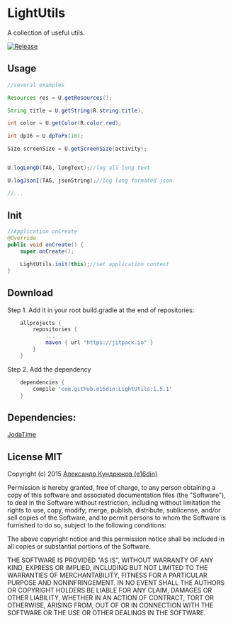 # LightUtils
A collection of useful utils.

[![Release](https://jitpack.io/v/e16din/LightUtils.svg)](https://jitpack.io/#e16din/LightUtils)

## Usage
```java
//several examples

Resources res = U.getResources();

String title = U.getString(R.string.title);

int color = U.getColor(R.color.red);

int dp16 = U.dpToPx(16);

Size screenSize = U.getScreenSize(activity);


U.logLongD(TAG, longText);//log all long text

U.logJsonI(TAG, jsonString);//log long formated json

//...

```

## Init
```java
//Application onCreate
@Override
public void onCreate() {
    super.onCreate();

    LightUtils.init(this);//set application context
}
```

## Download
Step 1. Add it in your root build.gradle at the end of repositories:
```groovy
    allprojects {
        repositories {
            ...
            maven { url "https://jitpack.io" }
        }
    }
```
Step 2. Add the dependency
```groovy
    dependencies {
        compile 'com.github.e16din:LightUtils:1.5.1'
    }
```

## Dependencies:
[JodaTime](https://github.com/JodaOrg/joda-time)


## License MIT
Copyright (c) 2015 [Александр Кундрюков (e16din)](http://goo.gl/pzjc8x)

Permission is hereby granted, free of charge, to any person obtaining a copy
of this software and associated documentation files (the "Software"), to deal
in the Software without restriction, including without limitation the rights
to use, copy, modify, merge, publish, distribute, sublicense, and/or sell
copies of the Software, and to permit persons to whom the Software is
furnished to do so, subject to the following conditions:

The above copyright notice and this permission notice shall be included in all
copies or substantial portions of the Software.

THE SOFTWARE IS PROVIDED "AS IS", WITHOUT WARRANTY OF ANY KIND, EXPRESS OR
IMPLIED, INCLUDING BUT NOT LIMITED TO THE WARRANTIES OF MERCHANTABILITY,
FITNESS FOR A PARTICULAR PURPOSE AND NONINFRINGEMENT. IN NO EVENT SHALL THE
AUTHORS OR COPYRIGHT HOLDERS BE LIABLE FOR ANY CLAIM, DAMAGES OR OTHER
LIABILITY, WHETHER IN AN ACTION OF CONTRACT, TORT OR OTHERWISE, ARISING FROM,
OUT OF OR IN CONNECTION WITH THE SOFTWARE OR THE USE OR OTHER DEALINGS IN THE
SOFTWARE.
